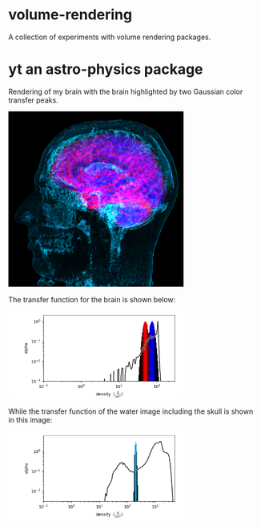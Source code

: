# volume-rendering
A collection of experiments with volume rendering packages.

# yt an astro-physics package
Rendering of my brain with the brain highlighted by two Gaussian color transfer peaks.

<img src="img/bravo_mri_head.png" alt="Volume rendering with yt" width="350">

The transfer function for the brain is shown below:

<img src="img/brain_transfer_function.png" alt="Transfer function of the brain volume" width="350">

While the transfer function of the water image including the skull is shown in this image:

<img src="img/wat_transfer_function.png" alt="Transfer function of the brain volume" width="350">
